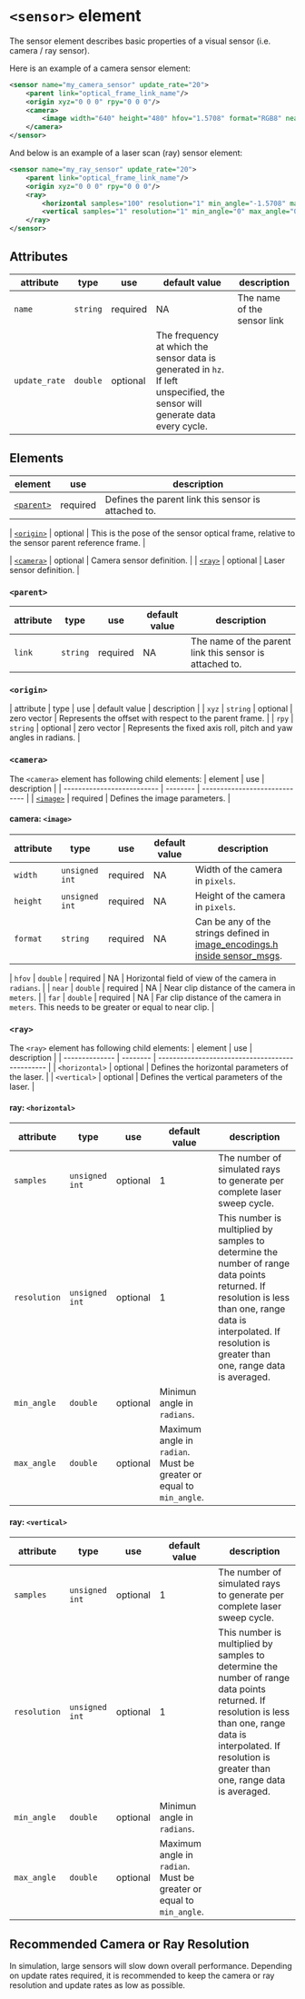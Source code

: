 # `<sensor>` element


The sensor element describes basic properties of a visual sensor (i.e. camera / ray sensor).

Here is an example of a camera sensor element:
```xml
<sensor name="my_camera_sensor" update_rate="20">
    <parent link="optical_frame_link_name"/>
    <origin xyz="0 0 0" rpy="0 0 0"/>
    <camera>
        <image width="640" height="480" hfov="1.5708" format="RGB8" near="0.01" far="50.0"/>
    </camera>
</sensor>
```

And below is an example of a laser scan (ray) sensor element:

```xml
<sensor name="my_ray_sensor" update_rate="20">
    <parent link="optical_frame_link_name"/>
    <origin xyz="0 0 0" rpy="0 0 0"/>
    <ray>
        <horizontal samples="100" resolution="1" min_angle="-1.5708" max_angle="1.5708"/>
        <vertical samples="1" resolution="1" min_angle="0" max_angle="0"/>
    </ray>
</sensor>
```

## Attributes

| attribute     | type     | use      | default value                                                                                                                | description                 |
| ------------- | -------- | -------- | ---------------------------------------------------------------------------------------------------------------------------- | --------------------------- |
| `name`        | `string` | required | NA                                                                                                                           | The name of the sensor link |
| `update_rate` | `double` | optional | The frequency at which the sensor data is generated in `hz`. If left unspecified, the sensor will generate data every cycle. |

## Elements

| element                | use      | description                                                                                  |
| ---------------------- | -------- | -------------------------------------------------------------------------------------------- |
| [`<parent>`](#parent)   | required | Defines the parent link this sensor is attached to.                                          |

| [`<origin>`](#origin) | optional | This is the pose of the sensor optical frame, relative to the sensor parent reference frame. |

| [`<camera>`](#camaera) | optional | Camera sensor definition.                                                                    |
| [`<ray>`](#ray)        | optional | Laser sensor definition.                                                                     |

### `<parent>`


| attribute | type     | use      | default value | description                                             |
| --------- | -------- | -------- | ------------- | ------------------------------------------------------- |
| `link`    | `string` | required | NA            | The name of the parent link this sensor is attached to. |

### `<origin>`

| attribute     | type     | use      | default value                                                                                                                | description                 |
| `xyz` | `string` | optional | zero vector | Represents the offset with respect to the parent frame. |
| `rpy` | `string` | optional | zero vector | Represents the fixed axis roll, pitch and yaw angles in radians. |

### `<camera>`


The `<camera>` element has following child elements:
| element                    | use      | description                   |
| -------------------------- | -------- | ----------------------------- |
| [`<image>`](#camera-image) | required | Defines the image parameters. |

#### camera: `<image>`

| attribute | type           | use      | default value | description                                                                                                                                                                                        |
| --------- | -------------- | -------- | ------------- | -------------------------------------------------------------------------------------------------------------------------------------------------------------------------------------------------- |
| `width`   | `unsigned int` | required | NA            | Width of the camera in `pixels`.                                                                                                                                                                   |
| `height`  | `unsigned int` | required | NA            | Height of the camera in `pixels`.                                                                                                                                                                  |
| `format`  | `string`       | required | NA            | Can be any of the strings defined in [image_encodings.h inside sensor_msgs](https://github.com/ros/common_msgs/blob/noetic-devel/sensor_msgs/include/sensor_msgs/image_encodings.h). |

| `hfov`    | `double`       | required | NA            | Horizontal field of view of the camera in `radians`.                                                                                                                                               |
| `near`    | `double`       | required | NA            | Near clip distance of the camera in `meters`.                                                                                                                                                      |
| `far`     | `double`       | required | NA            | Far clip distance of the camera in `meters`. This needs to be greater or equal to near clip.                                                                                                       |

### `<ray>`

The `<ray>` element has following child elements:
| element        | use      | description                                     |
| -------------- | -------- | ----------------------------------------------- |
| `<horizontal>` | optional | Defines the horizontal parameters of the laser. |
| `<vertical>`   | optional | Defines the vertical parameters of the laser.   |

#### ray: `<horizontal>`

| attribute    | type           | use      | default value                                                       | description                                                                                                                                                                                                        |
| ------------ | -------------- | -------- | ------------------------------------------------------------------- | ------------------------------------------------------------------------------------------------------------------------------------------------------------------------------------------------------------------ |
| `samples`    | `unsigned int` | optional | 1                                                                   | The number of simulated rays to generate per complete laser sweep cycle.                                                                                                                                           |
| `resolution` | `unsigned int` | optional | 1                                                                   | This number is multiplied by samples to determine the number of range data points returned. If resolution is less than one, range data is interpolated. If resolution is greater than one, range data is averaged. |
| `min_angle`  | `double`       | optional | Minimun angle in `radians`.                                         |
| `max_angle`  | `double`       | optional | Maximum angle in `radian`. Must be greater or equal to `min_angle`. |

#### ray: `<vertical>`

| attribute    | type           | use      | default value                                                       | description                                                                                                                                                                                                        |
| ------------ | -------------- | -------- | ------------------------------------------------------------------- | ------------------------------------------------------------------------------------------------------------------------------------------------------------------------------------------------------------------ |
| `samples`    | `unsigned int` | optional | 1                                                                   | The number of simulated rays to generate per complete laser sweep cycle.                                                                                                                                           |
| `resolution` | `unsigned int` | optional | 1                                                                   | This number is multiplied by samples to determine the number of range data points returned. If resolution is less than one, range data is interpolated. If resolution is greater than one, range data is averaged. |
| `min_angle`  | `double`       | optional | Minimun angle in `radians`.                                         |
| `max_angle`  | `double`       | optional | Maximum angle in `radian`. Must be greater or equal to `min_angle`. |

## Recommended Camera or Ray Resolution

In simulation, large sensors will slow down overall performance. Depending on update rates required, it is recommended to keep the camera or ray resolution and update rates as low as possible.
